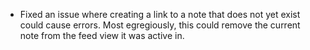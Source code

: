 - Fixed an issue where creating a link to a note that does not yet exist could cause errors. Most egregiously, this could remove the current note from the feed view it was active in.